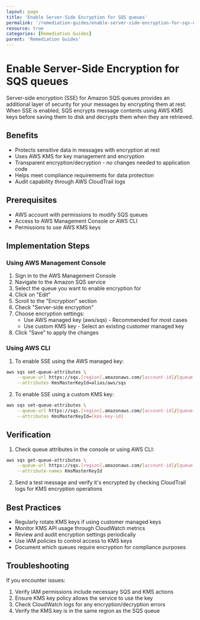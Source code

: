 ```yaml
---
layout: page
title: 'Enable Server-Side Encryption for SQS queues'
permalink: '/remediation-guides/enable-server-side-encryption-for-sqs-queues/'
resource: true
categories: [Remediation Guides]
parent: 'Remediation Guides'
---
```


#  Enable Server-Side Encryption for SQS queues

Server-side encryption (SSE) for Amazon SQS queues provides an additional layer of security for your messages by encrypting them at rest. When SSE is enabled, SQS encrypts message contents using AWS KMS keys before saving them to disk and decrypts them when they are retrieved.

## Benefits
- Protects sensitive data in messages with encryption at rest
- Uses AWS KMS for key management and encryption
- Transparent encryption/decryption - no changes needed to application code
- Helps meet compliance requirements for data protection
- Audit capability through AWS CloudTrail logs

## Prerequisites
- AWS account with permissions to modify SQS queues
- Access to AWS Management Console or AWS CLI
- Permissions to use AWS KMS keys

## Implementation Steps

### Using AWS Management Console

1. Sign in to the AWS Management Console
2. Navigate to the Amazon SQS service
3. Select the queue you want to enable encryption for
4. Click on "Edit"
5. Scroll to the "Encryption" section
6. Check "Server-side encryption"
7. Choose encryption settings:
   - Use AWS managed key (aws/sqs) - Recommended for most cases
   - Use custom KMS key - Select an existing customer managed key
8. Click "Save" to apply the changes

### Using AWS CLI

1. To enable SSE using the AWS managed key:
```bash
aws sqs set-queue-attributes \
    --queue-url https://sqs.[region].amazonaws.com/[account-id]/[queue-name] \
    --attributes KmsMasterKeyId=alias/aws/sqs
```

2. To enable SSE using a custom KMS key:
```bash
aws sqs set-queue-attributes \
    --queue-url https://sqs.[region].amazonaws.com/[account-id]/[queue-name] \
    --attributes KmsMasterKeyId=[kms-key-id]
```

## Verification

1. Check queue attributes in the console or using AWS CLI:
```bash
aws sqs get-queue-attributes \
    --queue-url https://sqs.[region].amazonaws.com/[account-id]/[queue-name] \
    --attribute-names KmsMasterKeyId
```

2. Send a test message and verify it's encrypted by checking CloudTrail logs for KMS encryption operations

## Best Practices

- Regularly rotate KMS keys if using customer managed keys
- Monitor KMS API usage through CloudWatch metrics
- Review and audit encryption settings periodically
- Use IAM policies to control access to KMS keys
- Document which queues require encryption for compliance purposes

## Troubleshooting

If you encounter issues:
1. Verify IAM permissions include necessary SQS and KMS actions
2. Ensure KMS key policy allows the service to use the key
3. Check CloudWatch logs for any encryption/decryption errors
4. Verify the KMS key is in the same region as the SQS queue
